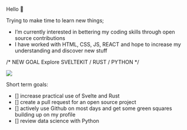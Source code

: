 Hello 👋 

Trying to make time to learn new things;

-  I’m currently interested in bettering my coding skills through open source contributions
-  I have worked with HTML, CSS, JS, REACT and hope to increase my understanding and discover new stuff

/* NEW GOAL
    Explore SVELTEKIT / RUST / PYTHON */

<img src="https://github-readme-stats.vercel.app/api?username=shwaaa21&&show_icons=true&title_color=ffffff&icon_color=bb2acf&text_color=daf7dc&bg_color=151515">

Short term goals:
- [] increase practical use of Svelte and Rust 
- [] create a pull request for an open source project
- [] actively use Github on most days and get some green squares building up on my profile
- [] review data science with Python
